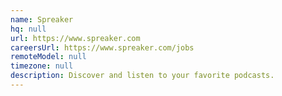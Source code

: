 ```yaml
---
name: Spreaker
hq: null
url: https://www.spreaker.com
careersUrl: https://www.spreaker.com/jobs
remoteModel: null
timezone: null
description: Discover and listen to your favorite podcasts.
---
```

